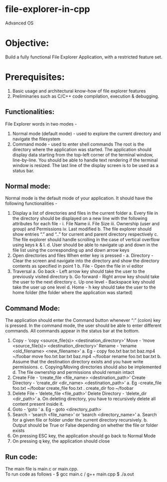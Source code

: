 # file-explorer-in-cpp
Advanced OS

# Objective:
Build a fully functional File Explorer Application, with a restricted feature set.
# Prerequisites:
1. Basic usage and architectural know-how of file explorer features
2. Preliminaries such as C/C++ code compilation, execution & debugging.
## Functionalities:
 File Explorer words in two modes -
1. Normal mode (default mode) - used to explore the current directory and navigate the filesystem
2. Command mode - used to enter shell commands
The root is the directory where the application was started.
The application should display data starting from the top-left corner of the terminal window, line-by-line. You should be able to handle text rendering if the terminal window is resized. The last line of the display screen is to be used as a status bar.
## Normal mode:
Normal mode is the default mode of your application. It should have the following functionalities -
1. Display a list of directories and files in the current folder
a. Every file in the directory should be displayed on a new line with the following attributes for each file -
i. File Name
ii. File Size
iii. Ownership (user and group) and Permissions
iv. Last modified
b. The file explorer should show entries “.” and “..” for current and parent directory respectively
c. The file explorer should handle scrolling in the case of vertical overflow using keys k & l.
d. User should be able to navigate up and down in the file list using the corresponding up and down arrow keys
2. Open directories and files When enter key is pressed -
a. Directory - Clear the screen and navigate into the directory and show the directory contents as specified in point 1
b. File - Open the file in vi editor
3. Traversal
a. Go back - Left arrow key should take the user to the previously visited directory
b. Go forward - Right arrow key should take the user to the next directory
c. Up one level - Backspace key should take the user up one level
d. Home - h key should take the user to the home folder (the folder where the application was started)
## Command Mode:
The application should enter the Command button whenever “:” (colon) key is pressed. In the command mode, the user should be able to enter different commands. All commands appear in the status bar at the bottom.
1. Copy - ‘copy <source_file(s)> <destination_directory>’ Move - ‘move <source_file(s)> <destination_directory>’ Rename - ‘rename <old_filename> <new_filename>’
a. Eg - copy foo.txt bar.txt baz.mp4 ~/foobar move foo.txt bar.txt baz.mp4 ~/foobar rename foo.txt bar.txt
b. Assume that the destination directory exists and you have write permissions.
c. Copying/Moving directories should also be implemented
d. The file ownership and permissions should remain intact
2. Create File - ‘create_file <file_name> <destination_path>’ Create Directory - ‘create_dir <dir_name> <destination_path>’
a. Eg -create_file foo.txt ~/foobar
create_file foo.txt .
create_dir foo ~/foobar
3. Delete File - ‘delete_file <file_path>’ Delete Directory - ‘delete_dir <dir_path>’
a. On deleting directory, you have to recursively delete all content present inside it.
4. Goto - ‘goto <location>’
a. Eg - goto <directory_path>
5. Search - ‘search <file_name>’ or ‘search <directory_name>’
a. Search for a given file or folder under the current directory recursively.
b. Output should be True or False depending on whether the file or folder exists
6. On pressing ESC key, the application should go back to Normal Mode
7. On pressing q key, the application should close

## Run code:
The main file is main.c or main.cpp.
<br/>
To run code as follows -
$ gcc main.c / g++ main.cpp
$ ./a.out
